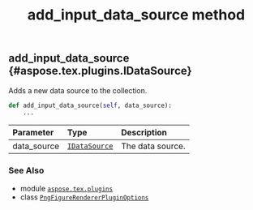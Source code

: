 ﻿---
title: add_input_data_source method
second_title: Aspose.TeX for Python via .NET API References
description: 
type: docs
weight: 20
url: /python-net/aspose.tex.plugins/pngfigurerendererpluginoptions/add_input_data_source/
is_root: false
---

## add_input_data_source {#aspose.tex.plugins.IDataSource}

Adds a new data source to the collection.



```python
def add_input_data_source(self, data_source):
    ...
```


| Parameter | Type | Description |
| :- | :- | :- |
| data_source | [`IDataSource`](/tex/python-net/aspose.tex.plugins/idatasource) | The data source. |



### See Also
* module [`aspose.tex.plugins`](../../)
* class [`PngFigureRendererPluginOptions`](/tex/python-net/aspose.tex.plugins/pngfigurerendererpluginoptions)

